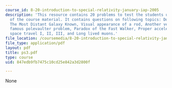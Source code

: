```yaml
---
course_id: 8-20-introduction-to-special-relativity-january-iap-2005
description: 'This resource contains 20 problems to test the students understanding
  of the course material. It contains questions on following topics: Doppler shift,
  The Most Distant Galaxy Known, Visual appearance of a rod, Another version of the
  famous polevaulter problem, Paradox of the Fast Walker, Proper acceleration, Hyperbolic
  space travel I, II, III, and Long lived muons.'
file_location: /coursemedia/8-20-introduction-to-special-relativity-january-iap-2005/847edb9fb7475c10cd25e842a3d2800f_ps3.pdf
file_type: application/pdf
layout: pdf
title: ps3.pdf
type: course
uid: 847edb9fb7475c10cd25e842a3d2800f

---
```

None